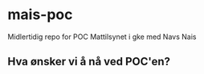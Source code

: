 # mais-poc
Midlertidig repo for POC Mattilsynet i gke med Navs Nais

## Hva ønsker vi å nå ved POC'en?

